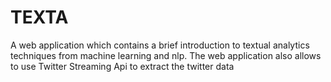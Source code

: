 # TEXTA
A web application which contains a brief introduction to textual analytics techniques from machine learning and nlp. The web application also allows to use Twitter Streaming Api to extract the twitter data 

